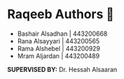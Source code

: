 # Raqeeb Authors 📝
- Bashair Alsadhan |  443200668 
- Rana Alsayyari     |  443200565
- Rama Alshebel      |  443200929
- Mram Aljardan      |  443200489

**SUPERVISED BY:** Dr. Hessah Alsaaran
